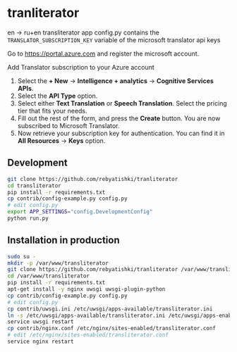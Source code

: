 # tranliterator
en -> ru+en transliterator app
config.py contains the `TRANSLATOR_SUBSCRIPTION_KEY` variable
of the microsoft translator api keys

Go to https://portal.azure.com and register the microsoft account.

Add Translator subscription to your Azure account
1. Select the **+ New** -> **Intelligence + analytics** -> **Cognitive Services APIs**.
2. Select the **API Type** option.
3. Select either **Text Translation** or **Speech Translation**. Select the pricing tier that fits your needs.
4. Fill out the rest of the form, and press the **Create** button. You are now subscribed to Microsoft Translator.
5. Now retrieve your subscription key for authentication. You can find it in **All Resources** -> **Keys** option.


## Development

```bash
git clone https://github.com/rebyatishki/tranliterator
cd transliterator
pip install -r requirements.txt
cp contrib/config-example.py config.py
# edit config.py
export APP_SETTINGS="config.DevelopmentConfig"
python run.py
```

## Installation in production

```bash
sudo su -
mkdir -p /var/www/transliterator
git clone https://github.com/rebyatishki/tranliterator /var/www/transliterator
cd /var/www/transliterator
pip install -r requirements.txt
apt-get install -y nginx uwsgi uwsgi-plugin-python
cp contrib/config-example.py config.py
# edit config.py
cp contrib/uwsgi.ini /etc/uwsgi/apps-available/transliterator.ini
ln -s /etc/uwsgi/apps-available/transliterator.ini /etc/uwsgi/apps-enabled/transliterator.ini
service uwsgi restart
cp contrib/nginx.conf /etc/nginx/sites-enabled/transliterator.conf
# edit /etc/nginx/sites-enabled/transliterator.conf
service nginx restart
```

